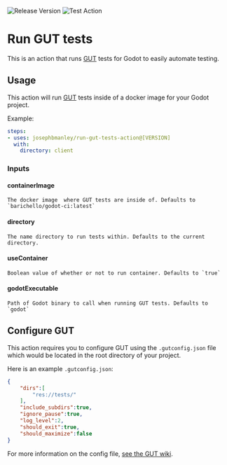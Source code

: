 ![Release Version](https://img.shields.io/github/v/release/josephbmanley/run-gut-tests-action) ![Test Action](https://github.com/josephbmanley/run-gut-tests-action/workflows/Test%20Action/badge.svg)

# Run GUT tests
This is an action that runs [GUT](https://github.com/bitwes/Gut) tests for Godot to easily automate testing.

## Usage

This action will run [GUT](https://github.com/bitwes/Gut) tests inside of a docker image for your Godot project.

Example:

```yaml
steps:
- uses: josephbmanley/run-gut-tests-action@[VERSION]
  with:
    directory: client
```

### Inputs

#### containerImage

    The docker image  where GUT tests are inside of. Defaults to `barichello/godot-ci:latest`

#### directory

    The name directory to run tests within. Defaults to the current directory.

#### useContainer

    Boolean value of whether or not to run container. Defaults to `true`

#### godotExecutable

    Path of Godot binary to call when running GUT tests. Defaults to `godot`


## Configure GUT

This action requires you to configure GUT using the `.gutconfig.json` file which would be located in the root directory of your project.

Here is an example `.gutconfig.json`:

```json
{
    "dirs":[
        "res://tests/"
    ],
    "include_subdirs":true,
    "ignore_pause":true,
    "log_level":2,
    "should_exit":true,
    "should_maximize":false
}
```

For more information on the config file, [see the GUT wiki](https://github.com/bitwes/Gut/wiki/Command-Line#config-file).